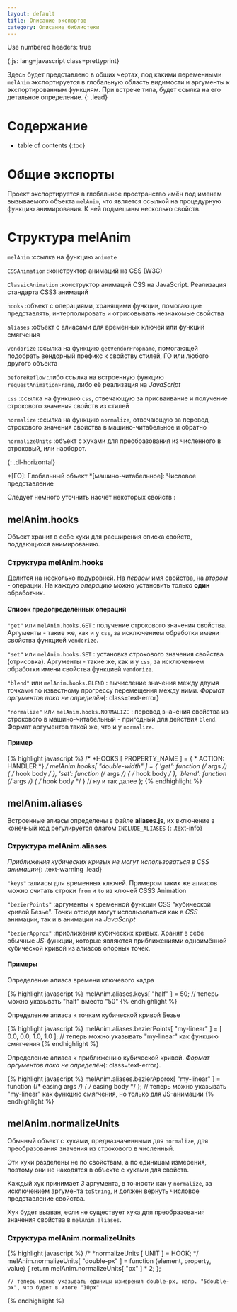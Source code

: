 ```yaml
---
layout: default
title: Описание экспортов
category: Описание библиотеки
---
```

Use numbered headers: true

{:js: lang=javascript class=prettyprint}

Здесь будет представлено в общих чертах, под какими переменными `melAnim` экспортируется в глобальную область видимости и аргументы к экспортированным функциям. 
При встрече типа, будет ссылка на его детальное определение.
{: .lead}

# Содержание #

* table of contents
{:toc}

# Общие экспорты #

Проект экспортируется в глобальное пространство имён под именем вызываемого объекта `melAnim`, что является ссылкой на процедурную функцию анимирования.
К ней подмешаны несколько свойств.

# Структура melAnim #

`melAnim`
:ссылка на функцию `animate`

`CSSAnimation`
:конструктор анимаций на CSS (W3C)

`ClassicAnimation`
:конструктор анимаций CSS на JavaScript. Реализация стандарта CSS3 анимаций

`hooks`
:объект с операциями, хранящими функции, помогающие представлять, интерполировать и отрисовывать незнакомые свойства

`aliases`
:объект с алиасами для временных ключей или функций смягчения

`vendorize`
:ссылка на функцию `getVendorPropname`, помогающей подобрать вендорный префикс к свойству стилей, ГО или любого другого объекта

`beforeReflow`
:либо ссылка на встроенную функцию `requestAnimationFrame`, либо её реализация на *JavaScript*

`css`
:ссылка на функцию `css`, отвечающую за присваивание и получение строкового значения свойств из стилей

`normalize`
:ссылка на функцию `normalize`, отвечающую за перевод строкового значения свойства в машино-читабельное и обратно

`normalizeUnits`
:объект с хуками для преобразования из численного в строковый, или наоборот.

{: .dl-horizontal}

*[ГО]: Глобальный объект
*[машино-читабельное]: Числовое представление

Следует немного уточнить насчёт некоторых свойств :

## melAnim.hooks ##
Объект хранит в себе хуки для расширения списка свойств, поддающихся анимированию.

### Структура melAnim.hooks ###
Делится на несколько подуровней. На *первом* имя свойства, на *втором* - операции. На каждую *операцию* можно установить только **один** обработчик.

#### Список предопределённых операций ####

`"get"` или `melAnim.hooks.GET`
: получение строкового значения свойства. Аргументы - такие же, как и у `css`, за исключением обработки имени свойства функцией `vendorize`.

`"set"` или `melAnim.hooks.SET`
: установка строкового значения свойства (отрисовка).  Аргументы - такие же, как и у `css`, за исключением обработки имени свойства функцией `vendorize`.

`"blend"` или `melAnim.hooks.BLEND`
: вычисление значения между двумя точками по известному прогрессу перемещения между ними.  *Формат аргументов пока не определён*{: class=text-error}

`"normalize"` или `melAnim.hooks.NORMALIZE`
: перевод значения свойства из строкового в машино-читабельный - пригодный для действия `blend`. Формат аргументов такой же, что и у `normalize`.

#### Пример ####

{% highlight javascript %}
    /*
    *HOOKS [ PROPERTY_NAME ] = {
    *    ACTION: HANDLER
    *}
    */
    melAnim.hooks[ "double-width" ] = {
        'get': function (/* args */) { /* hook body */ },
        'set': function (/* args */) { /* hook body */ },
        'blend': function (/* args */) { /* hook body */ }
        // ну и так далее
    };
{% endhighlight %}

## melAnim.aliases ##

Встроенные алиасы определены в файле **aliases.js**, их включение в конечный код регулируется флагом `INCLUDE_ALIASES`
{: .text-info}

### Структура melAnim.aliases ###

*Приближения кубических кривых не могут использоваться в CSS анимации*{: .text-warning .lead}

`"keys"`
:алиасы для временных ключей. Примером таких же алиасов можно считать строки `from` и `to` из ключей CSS3 Animation

`"bezierPoints"`
:аргументы к временной функции CSS "кубической кривой Безье". Точки отсюда могут использоваться как в *CSS* анимации, так и в анимации на *JavaScript*

`"bezierApprox"`
:приближения кубических кривых. Хранят в себе обычные *JS*-функции, которые являются приближениями одноимённой кубической кривой из алиасов опорных точек. 

#### Примеры ####

Определение алиаса времени ключевого кадра 

{% highlight javascript %}
    melAnim.aliases.keys[ "half" ] = 50;
    // теперь можно указывать "half" вместо "50"
{% endhighlight %}

Определение алиаса к точкам кубической кривой Безье

{% highlight javascript %}
    melAnim.aliases.bezierPoints[ "my-linear" ] = [ 0.0, 0.0, 1.0, 1.0 ];
    // теперь можно указывать "my-linear" как функцию смягчения
{% endhighlight %}

Определение алиаса к приближению кубической кривой. *Формат аргументов пока не определён*{: class=text-error}.

{% highlight javascript %}
    melAnim.aliases.bezierApprox[ "my-linear" ] = function (/* easing args */) { /* easing body */ };
    // теперь можно указывать "my-linear" как функцию смягчения, но только для JS-анимации
{% endhighlight %}

## melAnim.normalizeUnits ##

Обычный объект с хуками, предназначенными для `normalize`, для преобразования значения из строкового в численный.

Эти хуки разделены не по свойствам, а по единицам измерения, поэтому они не находятся в объекте с хуками для свойств.

Каждый хук принимает *3* аргумента, в точности как у `normalize`, за исключением аргумента `toString`, и должен вернуть числовое представление свойства.

Хук будет вызван, если не существует хука для преобразования значения свойства в `melAnim.aliases`.

### Структура melAnim.normalizeUnits ###

{% highlight javascript %}
    /*
    *normalizeUnits [ UNIT ] = HOOK;
    */
    melAnim.normalizeUnits[ "double-px" ] = function (element, property, value) {
        return melAnim.normalizeUnits[ "px" ] * 2;
    };

    // теперь можно указывать единицы измерения double-px, напр. "5double-px", что будет в итоге "10px"
{% endhighlight %}